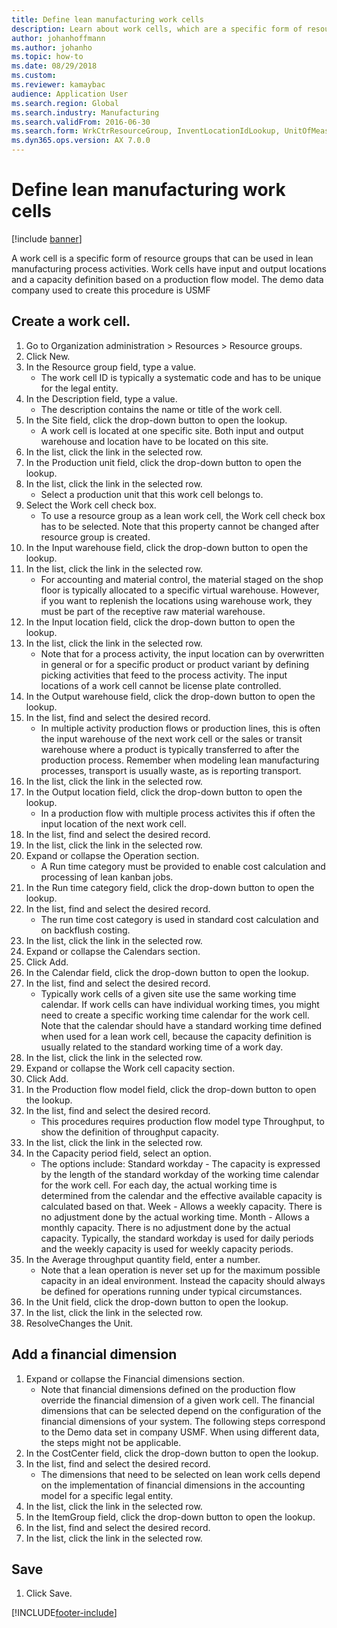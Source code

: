 ```yaml
--- 
title: Define lean manufacturing work cells
description: Learn about work cells, which are a specific form of resource groups that can be used in lean manufacturing process activities.
author: johanhoffmann
ms.author: johanho
ms.topic: how-to
ms.date: 08/29/2018
ms.custom:
ms.reviewer: kamaybac 
audience: Application User 
ms.search.region: Global
ms.search.industry: Manufacturing
ms.search.validFrom: 2016-06-30
ms.search.form: WrkCtrResourceGroup, InventLocationIdLookup, UnitOfMeasureLookup, DimensionLookup
ms.dyn365.ops.version: AX 7.0.0 
---
```


# Define lean manufacturing work cells

[!include [banner](../../includes/banner.md)]

A work cell is a specific form of resource groups that can be used in lean manufacturing process activities. Work cells have input and output locations and a capacity definition based on a production flow model. The demo data company used to create this procedure is USMF


## Create a work cell. 
1. Go to Organization administration > Resources > Resource groups.
2. Click New.
3. In the Resource group field, type a value.
    * The work cell ID is typically a systematic code and has to be unique for the legal entity.  
4. In the Description field, type a value.
    * The description contains the name or title of the work cell.  
5. In the Site field, click the drop-down button to open the lookup.
    * A work cell is located at one specific site. Both input and output warehouse and location have to be located on this site.  
6. In the list, click the link in the selected row.
7. In the Production unit field, click the drop-down button to open the lookup.
8. In the list, click the link in the selected row.
    * Select a production unit that this work cell belongs to.  
9. Select the Work cell check box.
    * To use a resource group as a lean work cell, the Work cell check box has to be selected.  Note that this property cannot be changed after resource group is created.  
10. In the Input warehouse field, click the drop-down button to open the lookup.
11. In the list, click the link in the selected row.
    * For accounting and material control, the material staged on the shop floor is typically allocated to a specific virtual warehouse. However, if you want to replenish the locations using warehouse work, they must be part of the receptive raw material warehouse.  
12. In the Input location field, click the drop-down button to open the lookup.
13. In the list, click the link in the selected row.
    * Note that for a process activity, the input location can by overwritten in general or for a specific product or product variant by defining picking activities that feed to the process activity. The input locations of a work cell cannot be license plate controlled.  
14. In the Output warehouse field, click the drop-down button to open the lookup.
15. In the list, find and select the desired record.
    * In multiple activity production flows or production lines, this is often the input warehouse of the next work cell or the sales or transit warehouse where a product is typically transferred to after the production process. Remember when modeling lean manufacturing processes, transport is usually waste, as is reporting transport.  
16. In the list, click the link in the selected row.
17. In the Output location field, click the drop-down button to open the lookup.
    * In a production flow with multiple process activites this if often the input location of the next work cell.  
18. In the list, find and select the desired record.
19. In the list, click the link in the selected row.
20. Expand or collapse the Operation section.
    * A Run time category must be provided to enable cost calculation and processing of lean kanban jobs.  
21. In the Run time category field, click the drop-down button to open the lookup.
22. In the list, find and select the desired record.
    * The run time cost category is used in standard cost calculation and on backflush costing.  
23. In the list, click the link in the selected row.
24. Expand or collapse the Calendars section.
25. Click Add.
26. In the Calendar field, click the drop-down button to open the lookup.
27. In the list, find and select the desired record.
    * Typically work cells of a given site use the same working time calendar. If work cells can have individual working times, you might need to create a specific working time calendar for the work cell. Note that the calendar should have a standard working time defined when used for a lean work cell, because the capacity definition is usually related to the standard working time of a work day.  
28. In the list, click the link in the selected row.
29. Expand or collapse the Work cell capacity section.
30. Click Add.
31. In the Production flow model field, click the drop-down button to open the lookup.
32. In the list, find and select the desired record.
    * This procedures requires production flow model type Throughput, to show the definition of throughput capacity.  
33. In the list, click the link in the selected row.
34. In the Capacity period field, select an option.
    * The options include:   Standard workday - The capacity is expressed by the length of the standard workday of the working time calendar for the work cell. For each day, the actual working time is determined from the calendar and the effective available capacity is calculated based on that.   Week - Allows a weekly capacity. There is no adjustment done by the actual working time.   Month - Allows a monthly capacity. There is no adjustment done by the actual capacity.   Typically, the standard workday is used for daily periods and the weekly capacity is used for weekly capacity periods.  
35. In the Average throughput quantity field, enter a number.
    * Note that a lean operation is never set up for the maximum possible capacity in an ideal environment. Instead the capacity should always be defined for operations running under typical circumstances.  
36. In the Unit field, click the drop-down button to open the lookup.
37. In the list, click the link in the selected row.
38. ResolveChanges the Unit.

## Add a financial dimension
1. Expand or collapse the Financial dimensions section.
    * Note that financial dimensions defined on the production flow override the financial dimension of a given work cell.    The financial dimensions that can be selected depend on the configuration of the financial dimensions of your system. The following steps correspond to the Demo data set in company USMF. When using different data, the steps might not be applicable.  
2. In the CostCenter field, click the drop-down button to open the lookup.
3. In the list, find and select the desired record.
    * The dimensions that need to be selected on lean work cells depend on the implementation of financial dimensions in the accounting model for a specific legal entity.  
4. In the list, click the link in the selected row.
5. In the ItemGroup field, click the drop-down button to open the lookup.
6. In the list, find and select the desired record.
7. In the list, click the link in the selected row.

## Save
1. Click Save.



[!INCLUDE[footer-include](../../../includes/footer-banner.md)]